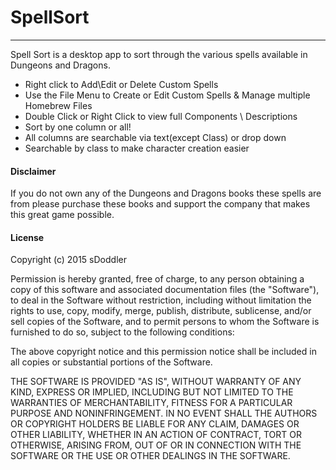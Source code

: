 # SpellSort
---
Spell Sort is a desktop app to sort through the various spells available in Dungeons and Dragons.

  - Right click to Add\Edit or Delete Custom Spells
  - Use the File Menu to Create or Edit Custom Spells & Manage multiple Homebrew Files
  - Double Click or Right Click to view full Components \ Descriptions
  - Sort by one column or all!
  - All columns are searchable via text(except Class) or drop down
  - Searchable by class to make character creation easier
 
#### Disclaimer
If you do not own any of the Dungeons and Dragons books these spells are from please purchase these books and support the company that makes this great game possible.
 

#### License
Copyright (c) 2015 sDoddler



Permission is hereby granted, free of charge, to any person obtaining a copy
of this software and associated documentation files (the "Software"), to deal
in the Software without restriction, including without limitation the rights
to use, copy, modify, merge, publish, distribute, sublicense, and/or sell
copies of the Software, and to permit persons to whom the Software is
furnished to do so, subject to the following conditions:



The above copyright notice and this permission notice shall be included in
all copies or substantial portions of the Software.



THE SOFTWARE IS PROVIDED "AS IS", WITHOUT WARRANTY OF ANY KIND, EXPRESS OR
IMPLIED, INCLUDING BUT NOT LIMITED TO THE WARRANTIES OF MERCHANTABILITY,
FITNESS FOR A PARTICULAR PURPOSE AND NONINFRINGEMENT.  IN NO EVENT SHALL THE
AUTHORS OR COPYRIGHT HOLDERS BE LIABLE FOR ANY CLAIM, DAMAGES OR OTHER
LIABILITY, WHETHER IN AN ACTION OF CONTRACT, TORT OR OTHERWISE, ARISING FROM,
OUT OF OR IN CONNECTION WITH THE SOFTWARE OR THE USE OR OTHER DEALINGS IN
THE SOFTWARE.
